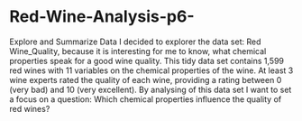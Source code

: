 # Red-Wine-Analysis-p6-
Explore and Summarize Data
I decided to explorer the data set: Red Wine_Quality, because it is interesting for me to know, what chemical properties speak for a good wine quality. This tidy data set contains 1,599 red wines with 11 variables on the chemical properties of the wine. At least 3 wine experts rated the quality of each wine, providing a rating between 0 (very bad) and 10 (very excellent). By analysing of this data set I want to set a focus on a question: Which chemical properties influence the quality of red wines?
